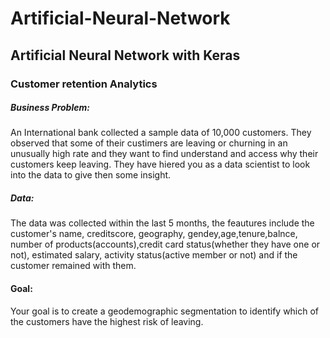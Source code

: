 # Artificial-Neural-Network
## Artificial Neural Network with Keras

### Customer retention Analytics

##### Business Problem:
An International bank collected a sample data of 10,000 customers. They observed that some of their custimers are leaving or churning in an unusually high rate and they want to find understand and access why their customers keep leaving. They have hiered you as a data scientist to look into the data to give then some insight.

##### Data:
The data was collected within the last 5 months, the feautures include the customer's name, creditscore, geography, gendey,age,tenure,balnce, number of products(accounts),credit card status(whether they have one or not), estimated salary, activity status(active member or not) and if the customer remained with them.

#### Goal:
Your goal is to create a geodemographic segmentation  to identify which of the customers have the highest risk of leaving.

